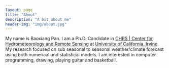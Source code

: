 ```yaml
---
layout: page
title: "About"
description: "A bit about me"
header-img: "img/about.jpg"
---
```


My name is Baoxiang Pan. I am a Ph.D. Candidate in [CHRS \| Center for Hydrometeorology and Remote Sensing](http://chrs.web.uci.edu)  at [University of California, Irvine](http://uci.edu/). My research focused on sub seasonal to seasonal weather/climate forecast using both numerical and statistical models. I am interested in computer programming, drawing, playing guitar and basketball.
